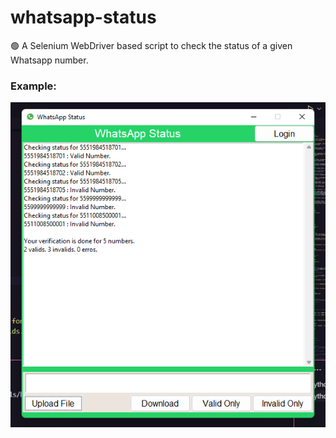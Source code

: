 # whatsapp-status
🟢 A Selenium WebDriver based script to check the status of a given Whatsapp number.
### Example:
<div align=center>
  <img src=Screenshot_1.png alt="example">
 </div>
